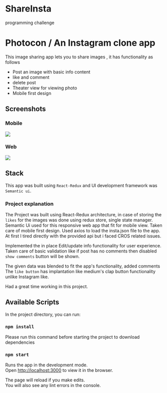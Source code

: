 # ShareInsta
programming challenge
# Photocon / An Instagram clone app

This image sharing app lets you to share images , it has functionality as follows

* Post an image with basic info content
* like and comment
* delete post
* Theater view for viewing photo 
* Mobile first design

## Screenshots
### Mobile
![](https://cdn.steemitimages.com/DQmcMgRwavLgNWNHiuKd4Ys6U5X6h45Y1ydfkJCTBpCQyWR/mobile.png)
### Web
![](https://cdn.steemitimages.com/DQmQkjeFEgpvHFoTsSqeGmHoSRBZAKB42wrXo4eU2ZtcS58/Photocon-web.png)

## Stack 
This app was built using `React-Redux` and UI development framework was `Semantic ui`.

### Project explanation 

The Project was built using React-Redux architecture, in case of storing the `likes` for the images was done using redux store, single state manager. Semantic Ui used for this responsive web app that fit for mobile view. Taken care of mobile first design.
Used axios to load the insta.json file to the app. At first I tired directly with the provided  api but i faced CROS related issues.

Implemented the in place Edit/update info functionality for user experience.
Taken care of basic validation like if post has no comments then disabled `show comments` button will be shown.

The given data was blended to fit the app's functionality, added comments
The `like button` has implantation like medium's clap button functionality unlike Instagram like.

Had a great time working in this project.




## Available Scripts

In the project directory, you can run:
### `npm install`


 Please run this command before starting the project to download dependencies
### `npm start`

Runs the app in the development mode.<br>
Open [http://localhost:3000](http://localhost:3000) to view it in the browser.

The page will reload if you make edits.<br>
You will also see any lint errors in the console.

 
